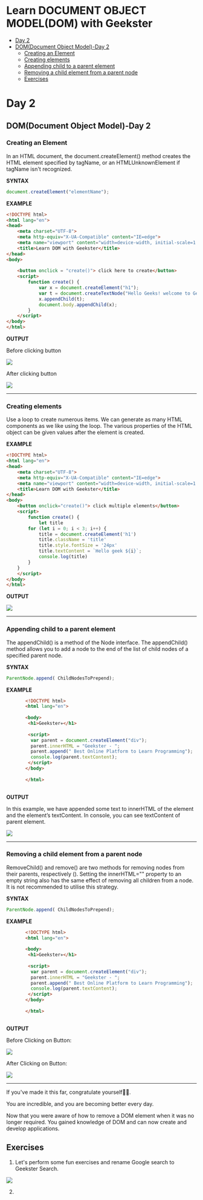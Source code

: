 # Learn DOCUMENT OBJECT MODEL(DOM) with Geekster

- [Day 2](#day-2)
- [DOM(Document Object Model)-Day 2](#domdocument-object-model-day-2)
  - [Creating an Element](#creating-an-element)
  - [Creating elements](#creating-elements)
  - [Appending child to a parent element](#appending-child-to-a-parent-element)
  - [Removing a child element from a parent node](#removing-a-child-element-from-a-parent-node)
  - [Exercises](#exercises)

# Day 2
## DOM(Document Object Model)-Day 2

### Creating an Element
In an HTML document, the document.createElement() method creates the HTML element specified by tagName, or an HTMLUnknownElement if tagName isn't recognized.

**SYNTAX**

```js
document.createElement("elementName");
```
**EXAMPLE**

```html
<!DOCTYPE html>
<html lang="en">
<head>
    <meta charset="UTF-8">
    <meta http-equiv="X-UA-Compatible" content="IE=edge">
    <meta name="viewport" content="width=device-width, initial-scale=1.0">
    <title>Learn DOM with Geekster</title>
</head>
<body>
    
    <button onclick = "create()"> click here to create</button> 
    <script>
        function create() {
            var x = document.createElement("h1");
            var t = document.createTextNode("Hello Geeks! welcome to Geekster✈️");
            x.appendChild(t);
            document.body.appendChild(x);
        }
    </script>
</body>
</html>
```

**OUTPUT**

Before clicking button

![](./image/beforecreating.png)

After clicking button 

![](./image/aftercreating.png)

<hr>

### Creating elements

Use a loop to create numerous items. We can generate as many HTML components as we like using the loop.
The various properties of the HTML object can be given values after the element is created.

**EXAMPLE**

```html
<!DOCTYPE html>
<html lang="en">
<head>
    <meta charset="UTF-8">
    <meta http-equiv="X-UA-Compatible" content="IE=edge">
    <meta name="viewport" content="width=device-width, initial-scale=1.0">
    <title>Learn DOM with Geekster</title>
</head>
<body>
    <button onclick="create()"> click multiple elements</button> 
    <script>
        function create() {
            let title
        for (let i = 0; i < 3; i++) {
            title = document.createElement('h1')
            title.className = 'title'
            title.style.fontSize = '24px'
            title.textContent = `Hello geek ${i}`;
            console.log(title)
        }
    }
    </script>
</body>
</html>
```
**OUTPUT**

![](./image/multipleelements.png)

<hr>

### Appending child to a parent element

The appendChild() is a method of the Node interface. The appendChild() method allows you to add a node to the end of the list of child nodes of a specified parent node.

**SYNTAX**

```js
ParentNode.append( ChildNodesToPrepend);
```
**EXAMPLE**

```html
       <!DOCTYPE html>
       <html lang="en">
       
       <body>
        <h1>Geekster✈️</h1>
       
        <script>
         var parent = document.createElement("div");
         parent.innerHTML = "Geekster - ";
         parent.append(" Best Online Platform to Learn Programming");
         console.log(parent.textContent);
        </script>
       </body>
       
       </html>
       
```
**OUTPUT**

In this example, we have appended some text to innerHTML of the element and the element’s textContent. In console, you can see textContent of parent element.

![](./image/append.png)

<hr>

### Removing a child element from a parent node
RemoveChild() and remove() are two methods for removing nodes from their parents, respectively ().
Setting the innerHTML="" property to an empty string also has the same effect of removing all children from a node. It is not recommended to utilise this strategy.

**SYNTAX**

```js
ParentNode.append( ChildNodesToPrepend);
```
**EXAMPLE**

```html
       <!DOCTYPE html>
       <html lang="en">
       
       <body>
        <h1>Geekster✈️</h1>
       
        <script>
         var parent = document.createElement("div");
         parent.innerHTML = "Geekster - ";
         parent.append(" Best Online Platform to Learn Programming");
         console.log(parent.textContent);
        </script>
       </body>
       
       </html>
       
```
**OUTPUT**

Before Clicking on Button:

![](./image/beforeremoving.png)

After Clicking on Button:

![](./image/afterremoving.png)

<hr>

If you've made it this far, congratulate yourself🎉🎉.

You are incredible, and you are becoming better every day. 

Now that you were aware of how to remove a DOM element when it was no longer required. You gained knowledge of DOM and can now create and develop applications.

## Exercises

1. Let's perform some fun exercises and rename Google search to Geekster Search.

![](./image/geekster_search.png)

2. 
